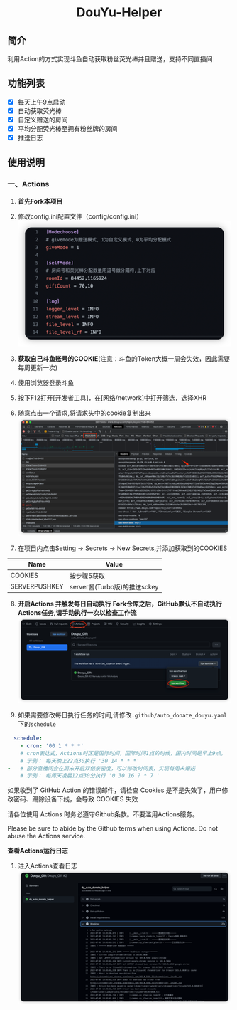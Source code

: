 <div align="center">
<h1 align="center">
DouYu-Helper
</h1>

</div>

## 简介
利用Action的方式实现斗鱼自动获取粉丝荧光棒并且赠送，支持不同直播间



## 功能列表
* [x] 每天上午9点启动
* [x] 自动获取荧光棒
* [x] 自定义赠送的房间
* [x] 平均分配荧光棒至拥有粉丝牌的房间
* [x] 推送日志

<!-- 
# 目录
- [目录](#目录)
    - [使用说明](#使用说明)
      - [一、Actions方式](#一、Actions方式(推荐))
      - [二、本地执行](#二、本地执行(不推荐)) -->

## 使用说明

### 一、Actions
1. **首先Fork本项目**
2. 修改config.ini配置文件（config/config.ini）![修改config](docs/img/Config.png)
3. **获取自己斗鱼账号的COOKIE**(注意：斗鱼的Token大概一周会失效，因此需要每周更新一次)
4.  使用浏览器登录斗鱼
5.   按下F12打开[开发者工具]，在[网络/network]中打开筛选，选择XHR
6.   随意点击一个请求,将请求头中的cookie复制出来
![获取cookie](docs/img/cookie.png)
   
7. 在项目内点击Setting -> Secrets -> New Secrets,并添加获取到的COOKIES

| Name        | Value                    |
|-------------|--------------------------|
|COOKIES      |按步骤5获取                 |
|SERVERPUSHKEY|server酱(Turbo版)的推送sckey|

8. **开启Actions 并触发每日自动执行**
   **Fork仓库之后，GitHub默认不自动执行Actions任务,请手动执行一次以检查工作流**
   ![运行任务](docs/img/Workfelow.png)
   
9. 如果需要修改每日执行任务的时间,请修改`.github/auto_donate_douyu.yaml`下的`schedule`
```yml
  schedule:
    - cron: '00 1 * * *'
    # cron表达式，Actions时区是国际时间，国际时间1点的时候，国内时间是早上9点。
    # 示例： 每天晚上22点30执行 '30 14 * * *'
-   # 部分直播间会在周末开启双倍亲密度，可以修改时间表，实现每周末赠送
    # 示例： 每周天凌晨12点30分执行 '0 30 16 ? * 7 '
```
如果收到了 GitHub Action 的错误邮件，请检查 Cookies 是不是失效了，用户修改密码、踢除设备下线，会导致 COOKIES 失效

请各位使用 Actions 时务必遵守Github条款。不要滥用Actions服务。

Please be sure to abide by the Github terms when using Actions. Do not abuse the Actions service.

**查看Actions运行日志**
1. 进入Actions查看日志
    ![](docs/img/WatchAction.png)

  
